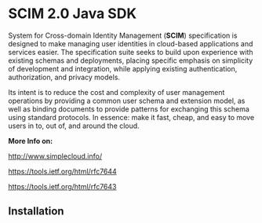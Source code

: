 # SCIM 2.0 Java SDK

System for Cross-domain Identity Management (**SCIM**) specification is designed to make managing 
user identities in cloud-based applications and services easier. The specification suite seeks to 
build upon experience with existing schemas and deployments, placing specific emphasis on 
simplicity of development and integration, while applying existing authentication, authorization, and 
privacy models. 

Its intent is to reduce the cost and complexity of user management operations by providing a common 
user schema and extension model, as well as binding documents to provide patterns for exchanging 
this schema using standard protocols. 
In essence: make it fast, cheap, and easy to move users in to, out of, and around the cloud.


**More Info on:**

http://www.simplecloud.info/

https://tools.ietf.org/html/rfc7644

https://tools.ietf.org/html/rfc7643


## Installation


